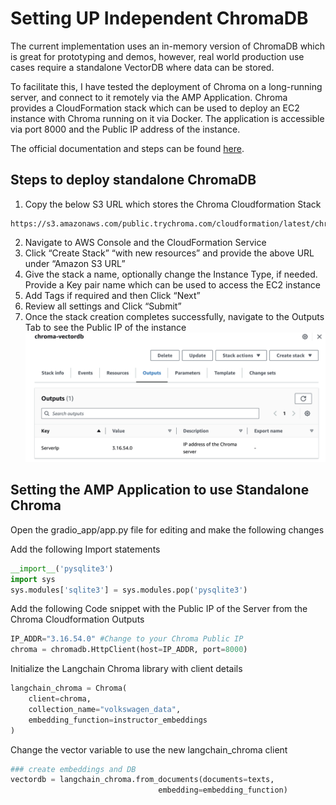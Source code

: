 # Setting UP Independent ChromaDB

The current implementation uses an in-memory version of ChromaDB which is great for prototyping and demos, however, real world production use cases require a standalone VectorDB where data can be stored.

To facilitate this, I have tested the deployment of Chroma on a long-running server, and connect to it remotely via the AMP Application. Chroma provides a CloudFormation stack which can be used to deploy an EC2 instance with Chroma running on it via Docker. The application is accessible via port 8000 and the Public IP address of the instance.

The official documentation and steps can be found [here](https://docs.trychroma.com/deployment).

## Steps to deploy standalone ChromaDB

1. Copy the below S3 URL which stores the Chroma Cloudformation Stack
```
https://s3.amazonaws.com/public.trychroma.com/cloudformation/latest/chroma.cf.json
```

2. Navigate to AWS Console and the CloudFormation Service
3. Click “Create Stack” “with new resources” and provide the above URL under “Amazon S3 URL”
4. Give the stack a name, optionally change the Instance Type, if needed. Provide a Key pair name which can be used to access the EC2 instance
5. Add Tags if required and then Click “Next”
6. Review all settings and Click “Submit”
7. Once the stack creation  completes successfully, navigate to the Outputs Tab to see the Public IP of the instance
![Chroma CloudFormation](images/chroma_cfn.png)

## Setting the AMP Application to use Standalone Chroma

Open the gradio_app/app.py file for editing and make the following changes

Add the following Import statements
```python
__import__('pysqlite3')
import sys
sys.modules['sqlite3'] = sys.modules.pop('pysqlite3')
```
Add the following Code snippet with the Public IP of the Server from the Chroma Cloudformation Outputs
```python
IP_ADDR="3.16.54.0" #Change to your Chroma Public IP
chroma = chromadb.HttpClient(host=IP_ADDR, port=8000)
```
Initialize the Langchain Chroma library with client details
```python
langchain_chroma = Chroma(
    client=chroma,
    collection_name="volkswagen_data",
    embedding_function=instructor_embeddings
)
```
Change the vector variable to use the new langchain_chroma client
```python
### create embeddings and DB
vectordb = langchain_chroma.from_documents(documents=texts,
                                 embedding=embedding_function)
```
